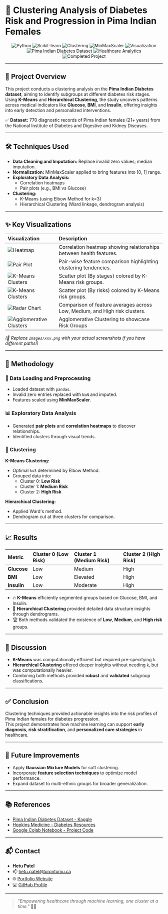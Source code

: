 # 🧠 Clustering Analysis of Diabetes Risk and Progression in Pima Indian Females

<p align="center">
  <img src="https://img.shields.io/badge/Built%20With-Python-3776AB?style=for-the-badge&logo=python" alt="Python" />
  <img src="https://img.shields.io/badge/Tech-Scikit--learn-F7931E?style=for-the-badge&logo=scikitlearn" alt="Scikit-learn" />
  <img src="https://img.shields.io/badge/Clustering-KMeans%20&%20Hierarchical-1abc9c?style=for-the-badge" alt="Clustering" />
  <img src="https://img.shields.io/badge/Data%20Scaling-MinMaxScaler-009688?style=for-the-badge" alt="MinMaxScaler" />
  <img src="https://img.shields.io/badge/Visualization-Matplotlib%20%7C%20Seaborn-ff69b4?style=for-the-badge&logo=plotly" alt="Visualization" />
  <img src="https://img.shields.io/badge/Dataset-Pima%20Indian%20Diabetes-blueviolet?style=for-the-badge" alt="Pima Indian Diabetes Dataset" />
  <img src="https://img.shields.io/badge/Field-Healthcare%20Analytics-orange?style=for-the-badge" alt="Healthcare Analytics" />
  <img src="https://img.shields.io/badge/Status-Completed-brightgreen?style=for-the-badge" alt="Completed Project" />
</p>


---

## 📖 Project Overview

This project conducts a clustering analysis on the **Pima Indian Diabetes dataset**, aiming to identify subgroups at different diabetes risk stages.  
Using **K-Means** and **Hierarchical Clustering**, the study uncovers patterns across medical indicators like **Glucose**, **BMI**, and **Insulin**, offering insights into early detection and personalized interventions.

✅ **Dataset:** 770 diagnostic records of Pima Indian females (21+ years) from the National Institute of Diabetes and Digestive and Kidney Diseases.

---

## 🛠️ Techniques Used

- **Data Cleaning and Imputation:** Replace invalid zero values; median imputation.
- **Normalization:** MinMaxScaler applied to bring features into [0, 1] range.
- **Exploratory Data Analysis:**  
  - Correlation heatmaps  
  - Pair plots (e.g., BMI vs Glucose)
- **Clustering:**
  - K-Means (using Elbow Method for k=3)
  - Hierarchical Clustering (Ward linkage, dendrogram analysis)

---

## ✨ Key Visualizations

| Visualization | Description |
|:--------------|:------------|
| ![Heatmap](heatmap1.png) | Correlation heatmap showing relationships between health features. |
| ![Pair Plot](pairplot.png) | Pair-wise feature comparison highlighting clustering tendencies. |
| ![K-Means Clusters](kmeans1.png) | Scatter plot (By stages) colored by K-Means risk groups. |
| ![K-Means Clusters](kmeans2.png) | Scatter plot (By risks) colored by K-Means risk groups. |
| ![Radar Chart](radar.png) | Comparison of feature averages across Low, Medium, and High risk clusters. |
| ![Agglomerative Clusters](agglomerativ-clustering.png) |Agglomerative Clustering to showcase Risk Groups |

*(📸 Replace `Images/xxx.png` with your actual screenshots if you have different paths!)*

---

## 🚀 Methodology

### 📂 Data Loading and Preprocessing
- Loaded dataset with `pandas`.
- Invalid zero entries replaced with `NaN` and imputed.
- Features scaled using **MinMaxScaler**.

### 📊 Exploratory Data Analysis
- Generated **pair plots** and **correlation heatmaps** to discover relationships.
- Identified clusters through visual trends.

### 🧩 Clustering

**K-Means Clustering:**
- Optimal `k=3` determined by Elbow Method.
- Grouped data into:
  - Cluster 0: **Low Risk**
  - Cluster 1: **Medium Risk**
  - Cluster 2: **High Risk**

**Hierarchical Clustering:**
- Applied Ward's method.
- Dendrogram cut at three clusters for comparison.

---

## 📈 Results

| Metric        | Cluster 0 (Low Risk) | Cluster 1 (Medium Risk) | Cluster 2 (High Risk) |
|:--------------|:---------------------|:------------------------|:---------------------|
| **Glucose**   | Low                  | Medium                  | High                 |
| **BMI**       | Low                  | Elevated                | High                 |
| **Insulin**   | Low                  | Moderate                | High                 |

- 🔥 **K-Means** efficiently segmented groups based on Glucose, BMI, and Insulin.
- 🧠 **Hierarchical Clustering** provided detailed data structure insights through dendrograms.
- 🏆 Both methods validated the existence of **Low**, **Medium**, and **High risk** groups.

---

## 🧠 Discussion

- **K-Means** was computationally efficient but required pre-specifying `k`.
- **Hierarchical Clustering** offered deeper insights without needing `k`, but was computationally heavier.
- Combining both methods provided **robust** and **validated** subgroup classifications.

---

## ✅ Conclusion

Clustering techniques provided actionable insights into the risk profiles of Pima Indian females for diabetes progression.  
This project demonstrates how machine learning can support **early diagnosis**, **risk stratification**, and **personalized care strategies** in healthcare.

---

## 🔮 Future Improvements

- Apply **Gaussian Mixture Models** for soft clustering.
- Incorporate **feature selection techniques** to optimize model performance.
- Expand dataset to multi-ethnic groups for broader generalization.

---

## 📚 References

- [Pima Indian Diabetes Dataset - Kaggle](https://www.kaggle.com/datasets/uciml/pima-indians-diabetes-database?resource=download)
- [Hopkins Medicine - Diabetes Resources](https://www.hopkinsmedicine.org/health/conditions-and-diseases/diabetes)
- [Google Colab Notebook - Project Code](https://colab.research.google.com/drive/1-PwyX52YvBU0PxkjpPSL9_7tXkOFlcZu?usp=sharing)

---

## 📬 Contact

- **Hetu Patel**
- 📫 [hetu.patel@torontomu.ca](mailto:hetu.patel@torontomu.ca)
- 🌐 [Portfolio Website](https://hetuvpatel.github.io/hetu-patel-portfolio/)
- 💻 [GitHub Profile](https://github.com/Patel-Hetu)

---

> _"Empowering healthcare through machine learning, one cluster at a time."_ 🧠🚀
